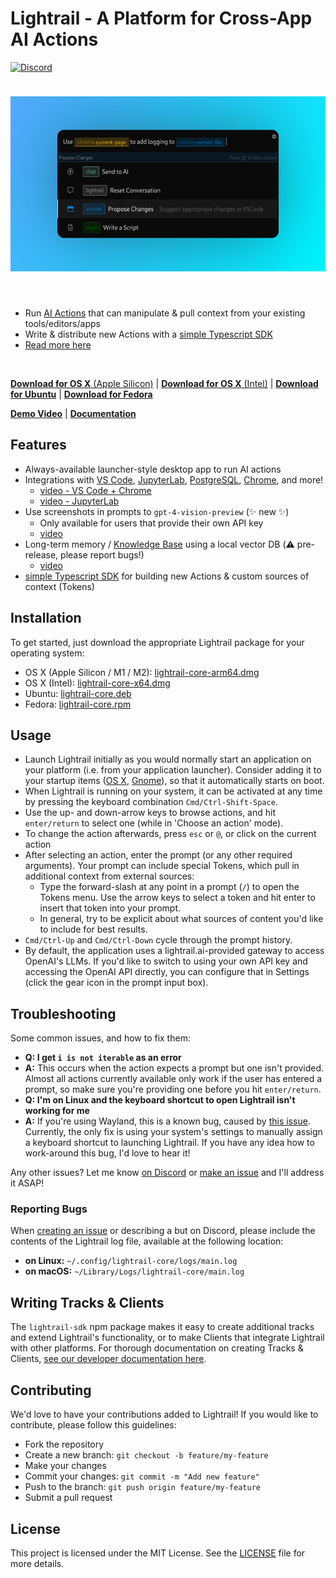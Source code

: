 # Lightrail - A Platform for Cross-App AI Actions

[![Discord](https://img.shields.io/discord/1126247706789167264?label=&logo=discord&logoColor=ffffff&color=7389D8&labelColor=6A7EC2)](https://discord.gg/WPCCe7jZuS)

<div style="text-align: center; padding: 24px 0">
    <img src="./assets/screenshot5-with-bg.jpeg" height="280" />
</div>

<br />

- Run [AI Actions](https://docs.lightrail.ai/sdk/intro) that can manipulate & pull context from your existing tools/editors/apps
- Write & distribute new Actions with a [simple Typescript SDK](https://docs.lightrail.ai/sdk/workflow)
- [Read more here](https://docs.lightrail.ai/)

<br />

[**Download for OS X** (Apple Silicon)](https://github.com/lightrail-ai/lightrail/releases/latest/download/lightrail-core-arm64.dmg) | [**Download for OS X** (Intel)](https://github.com/lightrail-ai/lightrail/releases/latest/download/lightrail-core-x64.dmg) | [**Download for Ubuntu**](https://github.com/lightrail-ai/lightrail/releases/latest/download/lightrail-core.deb) | [**Download for Fedora**](https://github.com/lightrail-ai/lightrail/releases/latest/download/lightrail-core.rpm)

[**Demo Video**](https://vimeo.com/861792302?share=copy) | [**Documentation**](https://docs.lightrail.ai)

## Features

- Always-available launcher-style desktop app to run AI actions
- Integrations with [VS Code](https://docs.lightrail.ai/tracks/vscode), [JupyterLab](https://docs.lightrail.ai/tracks/datasci), [PostgreSQL](https://docs.lightrail.ai/tracks/sql), [Chrome](https://docs.lightrail.ai/tracks/chrome), and more!
  - [video - VS Code + Chrome](https://vimeo.com/861792302?share=copy)
  - [video - JupyterLab](https://vimeo.com/882695481?share=copy)
- Use screenshots in prompts to `gpt-4-vision-preview` (✨ new ✨)
  - Only available for users that provide their own API key
  - [video](https://vimeo.com/882694040?share=copy)
- Long-term memory / [Knowledge Base](https://docs.lightrail.ai/tracks/kb) using a local vector DB (⚠️ pre-release, please report bugs!)
  - [video](https://vimeo.com/882693396?share=copy)
- [simple Typescript SDK](https://docs.lightrail.ai/sdk/workflow) for building new Actions & custom sources of context (Tokens)

## Installation

To get started, just download the appropriate Lightrail package for your operating system:

- OS X (Apple Silicon / M1 / M2): [lightrail-core-arm64.dmg](https://github.com/lightrail-ai/lightrail/releases/latest/download/lightrail-core-arm64.dmg)
- OS X (Intel): [lightrail-core-x64.dmg](https://github.com/lightrail-ai/lightrail/releases/latest/download/lightrail-core-x64.dmg)
- Ubuntu: [lightrail-core.deb](https://github.com/lightrail-ai/lightrail/releases/latest/download/lightrail-core.deb)
- Fedora: [lightrail-core.rpm](https://github.com/lightrail-ai/lightrail/releases/latest/download/lightrail-core.rpm)

## Usage

- Launch Lightrail initially as you would normally start an application on your platform (i.e. from your application launcher). Consider adding it to your startup items ([OS X](https://support.apple.com/guide/mac-help/open-items-automatically-when-you-log-in-mh15189/mac), [Gnome](https://help.gnome.org/users/gnome-help/stable/shell-apps-auto-start.html.en)), so that it automatically starts on boot.
- When Lightrail is running on your system, it can be activated at any time by pressing the keyboard combination `Cmd/Ctrl-Shift-Space`.
- Use the up- and down-arrow keys to browse actions, and hit `enter/return` to select one (while in 'Choose an action' mode).
- To change the action afterwards, press `esc` or `@`, or click on the current action
- After selecting an action, enter the prompt (or any other required arguments). Your prompt can include special Tokens, which pull in additional context from external sources:
  - Type the forward-slash at any point in a prompt (`/`) to open the Tokens menu. Use the arrow keys to select a token and hit enter to insert that token into your prompt.
  - In general, try to be explicit about what sources of content you'd like to include for best results.
- `Cmd/Ctrl-Up` and `Cmd/Ctrl-Down` cycle through the prompt history.
- By default, the application uses a lightrail.ai-provided gateway to access OpenAI's LLMs. If you'd like to switch to using your own API key and accessing the OpenAI API directly, you can configure that in Settings (click the gear icon in the prompt input box).

## Troubleshooting

Some common issues, and how to fix them:

- **Q: I get `i is not iterable` as an error**
- **A:** This occurs when the action expects a prompt but one isn't provided. Almost all actions currently available only work if the user has entered a prompt, so make sure you're providing one before you hit `enter/return`.
- **Q: I'm on Linux and the keyboard shortcut to open Lightrail isn't working for me**
- **A:** If you're using Wayland, this is a known bug, caused by [this issue](https://github.com/electron/electron/issues/15863). Currently, the only fix is using your system's settings to manually assign a keyboard shortcut to launching Lightrail. If you have any idea how to work-around this bug, I'd love to hear it!

Any other issues? Let me know [on Discord](https://discord.gg/WPCCe7jZuS) or [make an issue](https://github.com/lightrail-ai/lightrail/issues) and I'll address it ASAP!

### Reporting Bugs

When [creating an issue](https://github.com/lightrail-ai/lightrail/issues) or describing a but on Discord, please include the contents of the Lightrail log file, available at the following location: 
* **on Linux:** `~/.config/lightrail-core/logs/main.log`
* **on macOS:** `~/Library/Logs/lightrail-core/main.log`

## Writing Tracks & Clients

The `lightrail-sdk` npm package makes it easy to create additional tracks and extend Lightrail's functionality, or to make Clients that integrate Lightrail with other platforms.
For thorough documentation on creating Tracks & Clients, [see our developer documentation here](https://docs.lightrail.ai/sdk/intro).

## Contributing

We'd love to have your contributions added to Lightrail! If you would like to contribute, please follow this guidelines:

- Fork the repository
- Create a new branch: `git checkout -b feature/my-feature`
- Make your changes
- Commit your changes: `git commit -m "Add new feature"`
- Push to the branch: `git push origin feature/my-feature`
- Submit a pull request

## License

This project is licensed under the MIT License. See the [LICENSE](./LICENSE) file for more details.
